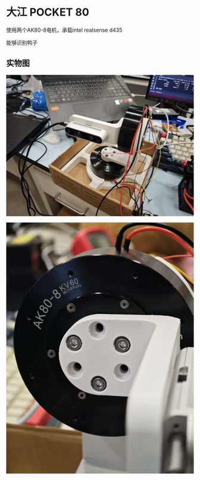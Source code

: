 # 大江 POCKET 80

使用两个AK80-8电机，承载intel realsense d435

能够识别鸭子

## 实物图
![a8947b43e902cde7a9719cad2d8851c4.jpg](doc/a8947b43e902cde7a9719cad2d8851c4.jpg)

![4e971210d122178dbfccd68fbcc507fc.jpg](doc/4e971210d122178dbfccd68fbcc507fc.jpg)